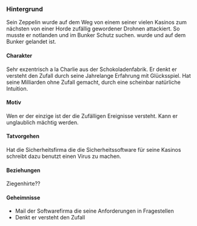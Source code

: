 ### Hintergrund
Sein Zeppelin wurde auf dem Weg von einem seiner vielen Kasinos zum nächsten von einer Horde zufällig gewordener Drohnen attackiert. So musste er notlanden und im Bunker Schutz suchen. wurde und auf dem Bunker gelandet ist. 

#### Charakter
Sehr exzentrisch a la Charlie aus der Schokoladenfabrik. Er denkt er versteht den Zufall durch seine Jahrelange Erfahrung mit Glücksspiel. Hat seine Milliarden ohne Zufall gemacht, durch eine scheinbar natürliche Intuition.

#### Motiv
Wen er der einzige ist der die Zufälligen Ereignisse versteht. Kann er unglaublich mächtig werden.

#### Tatvorgehen
Hat die Sicherheitsfirma die die Sicherheitssoftware für seine Kasinos schreibt dazu benutzt einen Virus zu machen.

#### Beziehungen
Ziegenhirte??

#### Geheimnisse
- Mail der Softwarefirma die seine Anforderungen in Fragestellen
- Denkt er versteht den Zufall